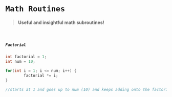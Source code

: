 # ```Math Routines```
> #### Useful and insightful math subroutines!
<br>

##### ```Factorial```
```Java
int factorial = 1;
int num = 10;

for(int i = 1; i <= num; i++) {
        factorial *= i;
}

//starts at 1 and goes up to num (10) and keeps adding onto the factorial variable
```
<br>
